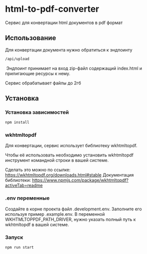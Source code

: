 # html-to-pdf-converter

Сервис для конвертации html документов в pdf формат

## Использование

Для конвертации документа нужно обратиться к эндпоинту 

```bash
/api/upload
```
​
Эндпоинт принимает на вход zip-файл содержащий index.html и прилигающие ресурсы к нему.

Сервис обрабатывает файлы до 2гб

## Установка

### Установка зависимостей

```bash
npm install
```

### wkhtmltopdf

Для конвертации, сервис использует библиотеку wkhtmltopdf. 

Чтобы её использовать необходимо установить wkhtmltopdf инструмент командной строки в вашей системе.

Сделать это можно по ссылке: https://wkhtmltopdf.org/downloads.html#stable
Документация библиотеки: https://www.npmjs.com/package/wkhtmltopdf?activeTab=readme

### .env переменные

Создайте в корне проекта файл .development.env. Заполните его используя пример .example.env.
В переменной WKHTMLTOPPDF_PATH_DRIVER, нужно указать полный путь к wkhtmltopdf в вашей системе. 

### Запуск

```bash
npm run start
```
